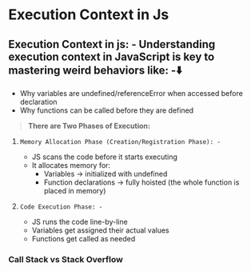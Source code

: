 # **Execution Context in Js**

## **Execution Context in js: -** Understanding execution context in JavaScript is key to mastering weird behaviors like: -⬇️

- Why variables are undefined/referenceError when accessed before declaration
- Why functions can be called before they are defined

> **There are Two Phases of Execution:**

1.  `Memory Allocation Phase (Creation/Registration Phase): -`

    - JS scans the code before it starts executing
    - It allocates memory for:
      - Variables → initialized with undefined
      - Function declarations → fully hoisted (the whole function is placed in memory)

2.  `Code Execution Phase: -`

    - JS runs the code line-by-line
    - Variables get assigned their actual values
    - Functions get called as needed

### Call Stack vs Stack Overflow

